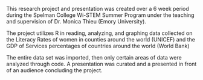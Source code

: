 This research project and presentation was created over a 6 week period during the Spelman College Wi-STEM Summer Program under the teaching and supervision of Dr. Monica Thieu (Emory University). 

The project utilizes R in reading, analyzing, and graphing data collected on the Literacy Rates of women in counties around the world (UNICEF) and the GDP of Services percentages of countries around the world (World Bank) 

The entire data set was imported, then only certain areas of data were analyzed through code. A presentation was curated and a presented in front of an audience concluding the project.
